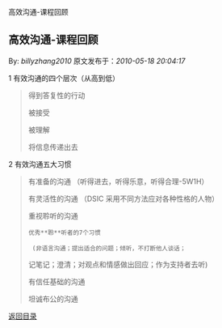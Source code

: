 高效沟通-课程回顾
## 高效沟通-课程回顾

By: *billyzhang2010* 原文发布于：*2010-05-18 20:04:17*

1 有效沟通的四个层次（从高到低）

> 得到答复性的行动
> 
> 被接受
> 
> 被理解
> 
> 将信息传递出去

2 有效沟通五大习惯

> 有准备的沟通 （听得进去，听得乐意，听得合理-5W1H）
> 
> 有灵活性的沟通  （DSIC 采用不同方法应对各种性格的人物）
> 
> 重视聆听的沟通
> 
>     优秀**聆**听者的7个习惯
> 
>      (非语言沟通；提出适合的问题；倾听，不打断他人谈话；
> 
>       
> 记笔记；澄清；对观点和情感做出回应；作为支持者去听)
> 
> 有信任基础的沟通
> 
> 坦诚布公的沟通

[返回目录](index.html)
